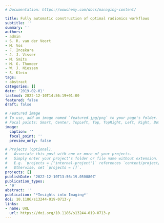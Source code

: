 ```yaml
---
# Documentation: https://wowchemy.com/docs/managing-content/

title: Fully automatic construction of optimal radiomics workflows
subtitle: ''
summary: ''
authors:
- admin
- S. R. van der Voort
- M. Vos
- F. Incekara
- J. J. Visser
- M. Smits
- M. G. Thomeer
- W. J. Niessen
- S. Klein
tags:
- abstract
categories: []
date: '2019-02-01'
lastmod: 2022-12-10T14:56:19+01:00
featured: false
draft: false

# Featured image
# To use, add an image named `featured.jpg/png` to your page's folder.
# Focal points: Smart, Center, TopLeft, Top, TopRight, Left, Right, BottomLeft, Bottom, BottomRight.
image:
  caption: ''
  focal_point: ''
  preview_only: false

# Projects (optional).
#   Associate this post with one or more of your projects.
#   Simply enter your project's folder or file name without extension.
#   E.g. `projects = ["internal-project"]` references `content/project/deep-learning/index.md`.
#   Otherwise, set `projects = []`.
projects: []
publishDate: '2022-12-10T13:56:19.050080Z'
publication_types:
- '9'
abstract: ''
publication: '*Insights into Imaging*'
doi: 10.1186/s13244-019-0713-y
links:
- name: URL
  url: https://doi.org/10.1186/s13244-019-0713-y
---
```

